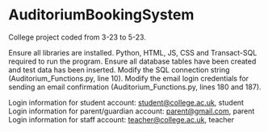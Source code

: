 # AuditoriumBookingSystem
College project coded from 3-23 to 5-23.

Ensure all libraries are installed.
Python, HTML, JS, CSS and Transact-SQL required to run the program.
Ensure all database tables have been created and test data has been inserted.
Modify the SQL connection string (Auditorium_Functions.py, line 10).
Modify the email login credentials for sending an email confirmation (Auditorium_Functions.py, lines 180 and 187).

Login information for student account: student@college.ac.uk, student
Login information for parent/guardian account: parent@gmail.com, parent
Login information for staff account: teacher@college.ac.uk, teacher
